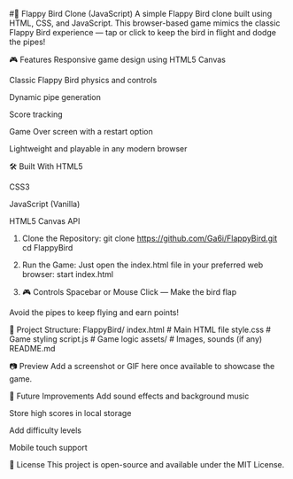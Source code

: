 #🐤 Flappy Bird Clone (JavaScript)
A simple Flappy Bird clone built using HTML, CSS, and JavaScript. This browser-based game mimics the classic Flappy Bird experience — tap or click to keep the bird in flight and dodge the pipes!

🎮 Features
Responsive game design using HTML5 Canvas

Classic Flappy Bird physics and controls

Dynamic pipe generation

Score tracking

Game Over screen with a restart option

Lightweight and playable in any modern browser

🛠️ Built With
HTML5

CSS3

JavaScript (Vanilla)

HTML5 Canvas API
1. Clone the Repository:
git clone https://github.com/Ga6i/FlappyBird.git
cd FlappyBird

2. Run the Game:
Just open the index.html file in your preferred web browser:
start index.html

3. 🎮 Controls
Spacebar or Mouse Click — Make the bird flap

Avoid the pipes to keep flying and earn points!

📁 Project Structure:
FlappyBird/
index.html         # Main HTML file
style.css          # Game styling
script.js          # Game logic
assets/            # Images, sounds (if any)
README.md

📷 Preview
Add a screenshot or GIF here once available to showcase the game.

📌 Future Improvements
Add sound effects and background music

Store high scores in local storage

Add difficulty levels

Mobile touch support

🧾 License
This project is open-source and available under the MIT License.

